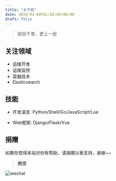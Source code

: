 ```yaml
---
title: "关于我"
date: 2019-01-04T01:02:05+08:00
draft: false
---
```


> 欲目千里，更上一层

## 关注领域

- 运维开发
- 运维监控
- 容器技术
- Elasticsearch

## 技能

- 开发语言: Python/Shell/Go/JavaScript/Lua

- Web框架: Django/Flask/Vue


## 捐赠

如果你觉得本站对你有帮助，请捐赠以表支持，谢谢~~

> **微信**

![wechat](/images/wechat.png)

